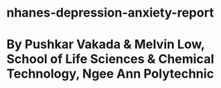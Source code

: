 # nhanes-depression-anxiety-report
# By Pushkar Vakada & Melvin Low, School of Life Sciences & Chemical Technology, Ngee Ann Polytechnic
